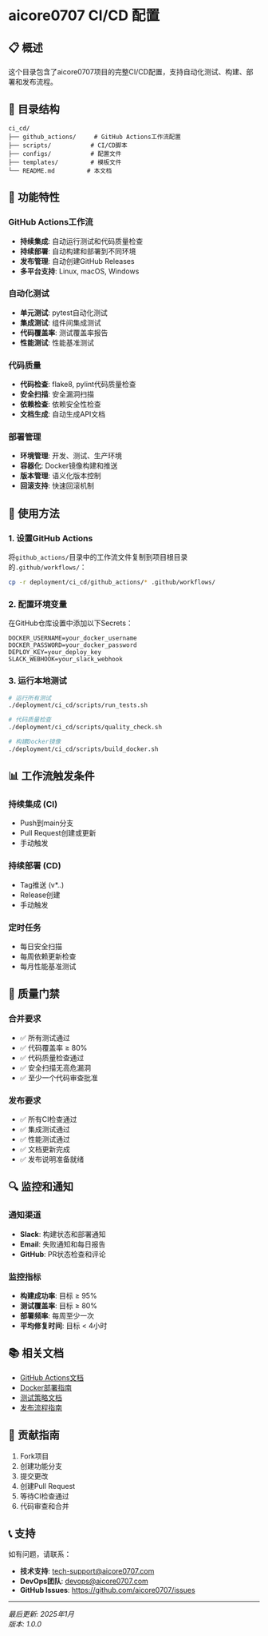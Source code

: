 # aicore0707 CI/CD 配置

## 📋 概述

这个目录包含了aicore0707项目的完整CI/CD配置，支持自动化测试、构建、部署和发布流程。

## 📁 目录结构

```
ci_cd/
├── github_actions/     # GitHub Actions工作流配置
├── scripts/           # CI/CD脚本
├── configs/           # 配置文件
├── templates/         # 模板文件
└── README.md         # 本文档
```

## 🚀 功能特性

### GitHub Actions工作流
- **持续集成**: 自动运行测试和代码质量检查
- **持续部署**: 自动构建和部署到不同环境
- **发布管理**: 自动创建GitHub Releases
- **多平台支持**: Linux, macOS, Windows

### 自动化测试
- **单元测试**: pytest自动化测试
- **集成测试**: 组件间集成测试
- **代码覆盖率**: 测试覆盖率报告
- **性能测试**: 性能基准测试

### 代码质量
- **代码检查**: flake8, pylint代码质量检查
- **安全扫描**: 安全漏洞扫描
- **依赖检查**: 依赖安全性检查
- **文档生成**: 自动生成API文档

### 部署管理
- **环境管理**: 开发、测试、生产环境
- **容器化**: Docker镜像构建和推送
- **版本管理**: 语义化版本控制
- **回滚支持**: 快速回滚机制

## 🔧 使用方法

### 1. 设置GitHub Actions

将`github_actions/`目录中的工作流文件复制到项目根目录的`.github/workflows/`：

```bash
cp -r deployment/ci_cd/github_actions/* .github/workflows/
```

### 2. 配置环境变量

在GitHub仓库设置中添加以下Secrets：

```
DOCKER_USERNAME=your_docker_username
DOCKER_PASSWORD=your_docker_password
DEPLOY_KEY=your_deploy_key
SLACK_WEBHOOK=your_slack_webhook
```

### 3. 运行本地测试

```bash
# 运行所有测试
./deployment/ci_cd/scripts/run_tests.sh

# 代码质量检查
./deployment/ci_cd/scripts/quality_check.sh

# 构建Docker镜像
./deployment/ci_cd/scripts/build_docker.sh
```

## 📊 工作流触发条件

### 持续集成 (CI)
- Push到main分支
- Pull Request创建或更新
- 手动触发

### 持续部署 (CD)
- Tag推送 (v*.*.*)
- Release创建
- 手动触发

### 定时任务
- 每日安全扫描
- 每周依赖更新检查
- 每月性能基准测试

## 🎯 质量门禁

### 合并要求
- ✅ 所有测试通过
- ✅ 代码覆盖率 ≥ 80%
- ✅ 代码质量检查通过
- ✅ 安全扫描无高危漏洞
- ✅ 至少一个代码审查批准

### 发布要求
- ✅ 所有CI检查通过
- ✅ 集成测试通过
- ✅ 性能测试通过
- ✅ 文档更新完成
- ✅ 发布说明准备就绪

## 🔍 监控和通知

### 通知渠道
- **Slack**: 构建状态和部署通知
- **Email**: 失败通知和每日报告
- **GitHub**: PR状态检查和评论

### 监控指标
- **构建成功率**: 目标 ≥ 95%
- **测试覆盖率**: 目标 ≥ 80%
- **部署频率**: 每周至少一次
- **平均修复时间**: 目标 < 4小时

## 📚 相关文档

- [GitHub Actions文档](https://docs.github.com/en/actions)
- [Docker部署指南](./docs/docker_deployment.md)
- [测试策略文档](./docs/testing_strategy.md)
- [发布流程指南](./docs/release_process.md)

## 🤝 贡献指南

1. Fork项目
2. 创建功能分支
3. 提交更改
4. 创建Pull Request
5. 等待CI检查通过
6. 代码审查和合并

## 📞 支持

如有问题，请联系：
- **技术支持**: tech-support@aicore0707.com
- **DevOps团队**: devops@aicore0707.com
- **GitHub Issues**: https://github.com/aicore0707/issues

---

*最后更新: 2025年1月*  
*版本: 1.0.0*


